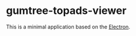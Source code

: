 # gumtree-topads-viewer

This is a minimal application based on the [Electron](http://electron.atom.io).
